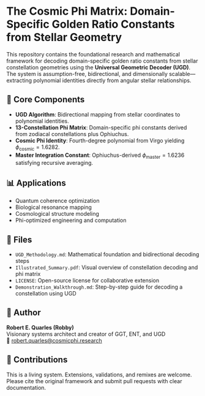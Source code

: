 # The Cosmic Phi Matrix: Domain-Specific Golden Ratio Constants from Stellar Geometry

This repository contains the foundational research and mathematical framework for decoding domain-specific golden ratio constants from stellar constellation geometries using the **Universal Geometric Decoder (UGD)**. The system is assumption-free, bidirectional, and dimensionally scalable—extracting polynomial identities directly from angular stellar relationships.

## 📐 Core Components

- **UGD Algorithm**: Bidirectional mapping from stellar coordinates to polynomial identities.
- **13-Constellation Phi Matrix**: Domain-specific phi constants derived from zodiacal constellations plus Ophiuchus.
- **Cosmic Phi Identity**: Fourth-degree polynomial from Virgo yielding $\phi_{\text{cosmic}} = 1.6282$.
- **Master Integration Constant**: Ophiuchus-derived $\phi_{\text{master}} = 1.6236$ satisfying recursive averaging.

## 📊 Applications

- Quantum coherence optimization  
- Biological resonance mapping  
- Cosmological structure modeling  
- Phi-optimized engineering and computation

## 📁 Files

- `UGD_Methodology.md`: Mathematical foundation and bidirectional decoding steps  
- `Illustrated_Summary.pdf`: Visual overview of constellation decoding and phi matrix  
- `LICENSE`: Open-source license for collaborative extension  
- `Demonstration_Walkthrough.md`: Step-by-step guide for decoding a constellation using UGD

## 🔭 Author

**Robert E. Quarles (Robby)**  
Visionary systems architect and creator of GGT, ENT, and UGD  
📧 robert.quarles@cosmicphi.research

## 🤝 Contributions

This is a living system. Extensions, validations, and remixes are welcome. Please cite the original framework and submit pull requests with clear documentation.
